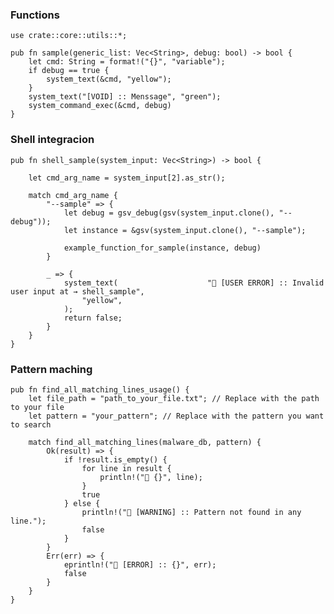 ### Functions

    use crate::core::utils::*;

    pub fn sample(generic_list: Vec<String>, debug: bool) -> bool {
        let cmd: String = format!("{}", "variable");
        if debug == true {
            system_text(&cmd, "yellow");
        }
        system_text("[VOID] :: Menssage", "green");
        system_command_exec(&cmd, debug)
    }

### Shell integracion

    pub fn shell_sample(system_input: Vec<String>) -> bool {
        
        let cmd_arg_name = system_input[2].as_str();

        match cmd_arg_name {
            "--sample" => {
                let debug = gsv_debug(gsv(system_input.clone(), "--debug"));
                let instance = &gsv(system_input.clone(), "--sample");

                example_function_for_sample(instance, debug)
            }

            _ => {
                system_text(                    "🔴 [USER ERROR] :: Invalid user input at → shell_sample",
                    "yellow",
                );
                return false;
            }
        }
    }

### Pattern maching 

    pub fn find_all_matching_lines_usage() {
        let file_path = "path_to_your_file.txt"; // Replace with the path to your file
        let pattern = "your_pattern"; // Replace with the pattern you want to search

        match find_all_matching_lines(malware_db, pattern) {
            Ok(result) => {
                if !result.is_empty() {
                    for line in result {
                        println!("🚧 {}", line);
                    }
                    true
                } else {
                    println!("🔴 [WARNING] :: Pattern not found in any line.");
                    false
                }
            }
            Err(err) => {
                eprintln!("🔴 [ERROR] :: {}", err);
                false
            }
        }
    }
